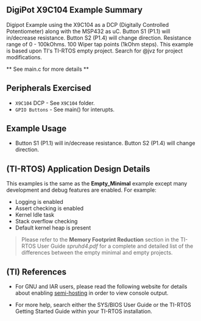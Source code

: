 ## DigiPot X9C104 Example Summary

Digipot Example using the X9C104 as a DCP (Digitally Controlled Potentiometer) along with the MSP432 as uC.
Button S1 (P1.1) will in/decrease resistance. Button S2 (P1.4) will change direction.
Resistance range of 0 -  100kOhms. 100 Wiper tap points (1kOhm steps).
This example is based upon TI's TI-RTOS empty project. Search for @jvz for project modifications.

** See main.c for more details **

## Peripherals Exercised

* `X9C104` DCP - See `X9C104` folder.
* `GPIO Buttons` - See main() for interupts.

## Example Usage

* Button S1 (P1.1) will in/decrease resistance. Button S2 (P1.4) will change direction.

## (TI-RTOS) Application Design Details

This examples is the same as the __Empty_Minimal__ example except many
development and debug features are enabled. For example:

* Logging is enabled
* Assert checking is enabled
* Kernel Idle task
* Stack overflow checking
* Default kernel heap is present

> Please refer to the __Memory Footprint Reduction__ section in the
> TI-RTOS User Guide *spruhd4.pdf* for a complete and detailed list of the
> differences between the empty minimal and empty projects.

## (TI) References
* For GNU and IAR users, please read the following website for details
  about enabling [semi-hosting](http://processors.wiki.ti.com/index.php/TI-RTOS_Examples_SemiHosting)
  in order to view console output.

* For more help, search either the SYS/BIOS User Guide or the TI-RTOS
  Getting Started Guide within your TI-RTOS installation.